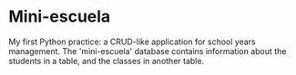 # Mini-escuela
My first Python practice: a CRUD-like application for school years management. The 'mini-escuela' database contains information about the students in a table, and the classes in another table.
